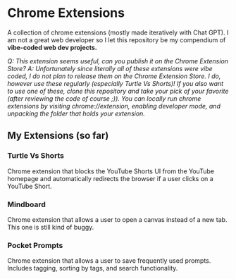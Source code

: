 # Chrome Extensions
A collection of chrome extensions (mostly made iteratively with Chat GPT). I am not a great web developer so I let this repository be my compendium of **vibe-coded web dev projects.**

*Q: This extension seems useful, can you publish it on the Chrome Extension Store?*
*A: Unfortunately since literally all of these extensions were vibe coded, I do not plan to release them on the Chrome Extension Store. I do, however use these regularly (especially Turtle Vs Shorts)! If you also want to use one of these, clone this repository and take your pick of your favorite (after reviewing the code of course ;)). You can locally run chrome extensions by visiting chrome://extension, enabling developer mode, and unpacking the folder that holds your extension.*

## My Extensions (so far)
### Turtle Vs Shorts
Chrome extension that blocks the YouTube Shorts UI from the YouTube homepage and automatically redirects the browser if a user clicks on a YouTube Short. 

### Mindboard
Chrome extension that allows a user to open a canvas instead of a new tab. This one is still kind of buggy. 

### Pocket Prompts
Chrome extension that allows a user to save frequently used prompts. Includes tagging, sorting by tags, and search functionality.
